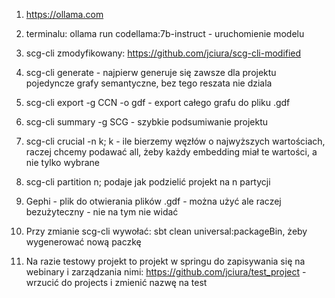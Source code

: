 1. https://ollama.com
2. terminalu: ollama run codellama:7b-instruct - uruchomienie modelu
3. scg-cli zmodyfikowany: https://github.com/jciura/scg-cli-modified

4. scg-cli generate <Sciezka> - najpierw generuje się zawsze dla projektu pojedyncze grafy semantyczne, bez tego reszata
   nie dziala
5. scg-cli export -g CCN -o gdf <Sciezka> - export całego grafu do pliku .gdf
6. scg-cli summary -g SCG <Sciezka> - szybkie podsumiwanie projektu
7. scg-cli crucial <Sciezka> -n k; k - ile bierzemy węzłów o najwyższych wartościach, raczej chcemy podawać all, żeby
   każdy embedding miał te wartości, a nie tylko wybrane
8. scg-cli partition n; podaje jak podzielić projekt na n partycji
9. Gephi - plik do otwierania plików .gdf - można użyć ale raczej bezużyteczny - nie na tym nie widać
10. Przy zmianie scg-cli wywołać: sbt clean universal:packageBin, żeby wygenerować nową paczkę
11. Na razie testowy projekt to projekt w springu do zapisywania się na webinary i zarządzania
    nimi: https://github.com/jciura/test_project - wrzucić do projects i zmienić
    nazwę na test 